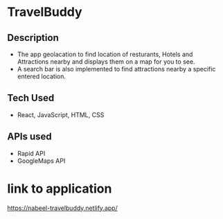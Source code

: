 # TravelBuddy
## Description
- The app geolacation to find location of resturants, Hotels and Attractions nearby and displays them on a map for you to see.
- A search bar is also implemented to find attractions nearby a specific entered location.
## Tech Used
- React, JavaScript, HTML, CSS
## APIs used
- Rapid API
- GoogleMaps API
# link to application
https://nabeel-travelbuddy.netlify.app/

